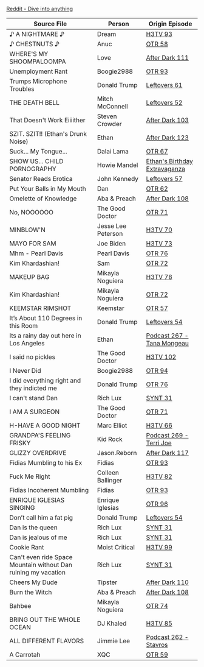 [Reddit - Dive into anything](https://www.reddit.com/r/h3h3productions/comments/yed45r/been_working_on_compiling_the_list_of_2022/#lightbox)

| Source File                                                    | Person             | Origin Episode                                                               |
| -------------------------------------------------------------- | ------------------ | ---------------------------------------------------------------------------- |
| ♪ A NIGHTMARE ♪                                                | Dream              | [H3TV 93](https://youtu.be/ZNFeRPMOu8g?t=9249)                               |
| ♪ CHESTNUTS ♪                                                  | Anuc               | [OTR 58](https://youtu.be/ZNFeRPMOu8g?t=9249)                                |
| WHERE'S MY SHOOMPALOOMPA                                       | Love               | [After Dark 111](https://youtu.be/zqZW2EYb9YE?t=9012)                        |
| Unemployment Rant                                              | Boogie2988         | [OTR 93](https://youtu.be/FCzT_C9CJew?t=10917)                               |
| Trumps Microphone Troubles                                     | Donald Trump       | [Leftovers 61](https://youtu.be/JFznOHunD_c?t=12819)                         |
| THE DEATH BELL                                                 | Mitch McConnell    | [Leftovers 52](https://youtu.be/JeUGqefy2TQ?t=3077)                          |
| That Doesn't Work Eiiiither                                    | Steven Crowder     | [After Dark 103](https://youtu.be/LWRDQIrF8tc?t=3339)                        |
| SZIT. SZIT!! (Ethan's Drunk Noise)                             | Ethan              | [After Dark 123](https://youtu.be/omM-bRIBEng?t=22987)                       |
| Suck... My Tongue...                                           | Dalai Lama         | [OTR 67](https://youtu.be/hLMJZkI9Afc?t=5349)                                |
| SHOW US...  CHILD PORNOGRAPHY                                  | Howie Mandel       | [Ethan's Birthday Extravaganza](https://youtu.be/ShNedjrsI_E?t=2579)         |
| Senator Reads Erotica                                          | John Kennedy       | [Leftovers 57](https://youtu.be/EeFuFKH-uOo?t=5513)                          |
| Put Your Balls in My Mouth                                     | Dan                | [OTR 62](https://www.youtube.com/watch?v=XH6XCtQe4NI&t=4419s)                |
| Omelette of Knowledge                                          | Aba & Preach       | [After Dark 108](https://youtu.be/5tqh5bW7o7U?t=12968)                       |
| No, NOOOOOO                                                    | The Good Doctor    | [OTR 71](https://youtu.be/WNCTjh7s0Z0?t=6622)                                |
| MINBLOW'N                                                      | Jesse Lee Peterson | [H3TV 70](https://youtu.be/c3DrrRpa-Kg?t=3514)                               |
| MAYO FOR SAM                                                   | Joe Biden          | [H3TV 73](https://youtu.be/SasopDoAz14?t=10773)                              |
| Mhm - Pearl Davis                                              | Pearl Davis        | [OTR 76](https://youtu.be/euuma5CoFis?t=430)                                 |
| Kim Khardashian!                                               | Sam                | [OTR 72](https://www.youtube.com/watch?v=j_lLeMIwlmE&t=1847s)                |
| MAKEUP BAG                                                     | Mikayla Noguiera   | [H3TV 78](https://www.youtube.com/watch?v=5C0VjNTsjk8&t=7217s)               |
| Kim Khardashian!                                               | Mikayla Noguiera   | [OTR 72](https://youtu.be/j_lLeMIwlmE?t=2133)                                |
| KEEMSTAR RIMSHOT                                               | Keemstar           | [OTR 57](https://youtu.be/txuivldLEzo?t=6097)                                |
| It’s About 110 Degrees in this Room                            | Donald Trump       | [Leftovers 54](https://youtu.be/Pi6I56w96nE?t=6544)                          |
| Its a rainy day out here in Los Angeles                        | Ethan              | [Podcast 267 - Tana Mongeau](https://youtu.be/TsHmmkK8mQA?t=3)               |
| I said no pickles                                              | The Good Doctor    | [H3TV 102](https://youtu.be/_uO9aEEOUa8?t=6808)                              |
| I Never Did                                                    | Boogie2988         | [OTR 94](https://youtu.be/R8IClKasNBU?t=1293)                                |
| I did everything right and they indicted me                    | Donald Trump       | [OTR 76](https://youtu.be/euuma5CoFis?t=155)                                 |
| I can't stand Dan                                              | Rich Lux           | [SYNT 31](https://youtu.be/EebY1rsvEgE?t=2265)                               |
| I AM A SURGEON                                                 | The Good Doctor    | [OTR 71](https://youtu.be/WNCTjh7s0Z0?t=6496)                                |
| H-HAVE A GOOD NIGHT                                            | Marc Elliot        | [H3TV 66](https://youtu.be/Ro8kiM7Dg1Y?t=6904)                               |
| GRANDPA'S FEELING FRISKY                                       | Kid Rock           | [Podcast 269 - Terri Joe](https://youtu.be/iq9a-cP0T2g?t=2950)               |
| GLIZZY OVERDRIVE                                               | Jason.Reborn       | [After Dark 117](https://youtu.be/HbATtwgldBw?t=3859)                        |
| Fidias Mumbling to his Ex                                      | Fidias             | [OTR 93](https://youtu.be/FCzT_C9CJew?t=7163)                                |
| Fuck Me Right                                                  | Colleen Ballinger  | [H3TV 82](https://youtu.be/eb8z8kaekfw?t=8593)                               |
| Fidias Incoherent Mumbling                                     | Fidias             | [OTR 93](https://youtu.be/FCzT_C9CJew?t=7053)                                |
| ENRIQUE IGLESIAS SINGING                                       | Enrique Iglesias   | [OTR 96](https://youtu.be/Z17qb2ybiuI?t=504)                                 |
| Don’t call him a fat pig                                       | Donald Trump       | [Leftovers 54](https://youtu.be/Pi6I56w96nE?t=6670)                          |
| Dan is the queen                                               | Rich Lux           | [SYNT 31](https://youtu.be/EebY1rsvEgE?t=2805)                               |
| Dan is jealous of me                                           | Rich Lux           | [SYNT 31](https://youtu.be/EebY1rsvEgE?t=2284)                               |
| Cookie Rant                                                    | Moist Critical     | [H3TV 99](https://youtu.be/npYrseihU8E?t=8612)                               |
| Can't even ride Space Mountain without Dan ruining my vacation | Rich Lux           | [SYNT 31](https://youtu.be/EebY1rsvEgE?t=2149)                               |
| Cheers My Dude                                                 | Tipster            | [After Dark 110](https://www.youtube.com/watch?v=7oD8nY2Zssk&t=14s)          |
| Burn the Witch                                                 | Aba & Preach       | [After Dark 108](https://youtu.be/5tqh5bW7o7U?t=12939)                       |
| Bahbee                                                         | Mikayla Noguiera   | [OTR 74](https://youtu.be/0ERGVU8l6Es?t=10341)                               |
| BRING OUT THE WHOLE OCEAN                                      | DJ Khaled          | [H3TV 85](https://youtu.be/ETvW-4y6gMw?t=5171)                               |
| ALL DIFFERENT FLAVORS                                          | Jimmie Lee         | [Podcast 262 - Stavros](https://www.youtube.com/watch?v=5J1FoJhOkwg&t=5446s) |
| A Carrotah                                                     | XQC                | [OTR 59](https://youtu.be/wj-SQVepazg?t=5985)                                |


